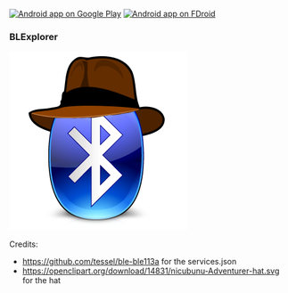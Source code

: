 [![Android app on Google Play](http://ligi.de/img/play_badge.png)](https://play.google.com/store/apps/details?id=org.ligi.blexplorer)
[![Android app on FDroid](http://ligi.de/img/fdroid_badge.png)](https://f-droid.org/repository/browse/?fdid=org.ligi.blexplorer)

### BLExplorer ###

![](art/icon.png)

Credits:
* https://github.com/tessel/ble-ble113a for the services.json
* https://openclipart.org/download/14831/nicubunu-Adventurer-hat.svg for the hat
